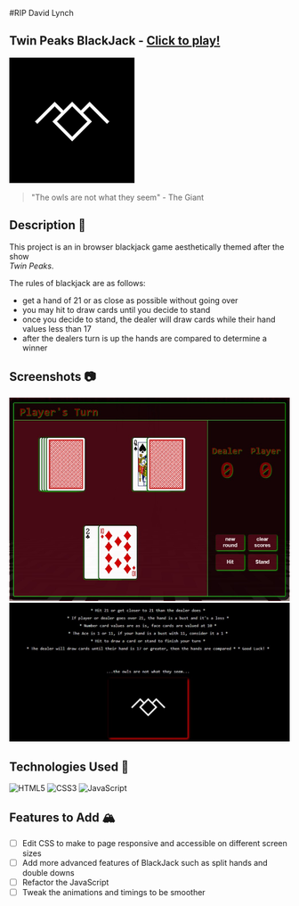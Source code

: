 #RIP David Lynch
## Twin Peaks BlackJack - [Click to play!](https://juiceteng.github.io/browser-blackjack/)
![owl cave](./images/owlcave.png)
>"The owls are not what they seem" - The Giant

## Description :owl:
This project is an in browser blackjack game aesthetically themed after the show  
_Twin Peaks_.  

The rules of blackjack are as follows:
* get a hand of 21 or as close as possible without going over
* you may hit to draw cards until you decide to stand
* once you decide to stand, the dealer will draw cards while their hand  
  values less than 17
* after the dealers turn is up the hands are compared to determine a winner

## Screenshots :camera:
![Game Screenshot](./images/twinpeaksblackjack.jpg)
![Rules Screenshot](./images/tpblackjackrules.jpg)

## Technologies Used :space_invader:
![HTML5](https://img.shields.io/badge/-HTML5-05122A?style=flat&logo=html5)
![CSS3](https://img.shields.io/badge/-CSS-05122A?style=flat&logo=css3)
![JavaScript](https://img.shields.io/badge/-JavaScript-05122A?style=flat&logo=javascript)

## Features to Add :mountain_snow:
- [ ] Edit CSS to make to page responsive and accessible on
  different screen sizes
- [ ] Add more advanced features of BlackJack such as split hands and double downs
- [ ] Refactor the JavaScript
- [ ] Tweak the animations and timings to be smoother
